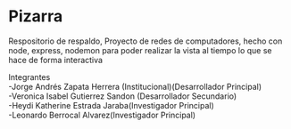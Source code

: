 # Pizarra
Respositorio de respaldo, Proyecto de redes de computadores, hecho con node, express, nodemon para poder realizar la vista al tiempo lo que se hace de forma interactiva

Integrantes
<br>
-Jorge Andrés Zapata Herrera (Institucional)(Desarrollador Principal)
<br>
-Veronica Isabel Gutierrez Sandon (Desarrollador Secundario)
<br>
-Heydi Katherine Estrada Jaraba(Investigador Principal)
<br>
-Leonardo Berrocal Alvarez(Investigador Principal)
